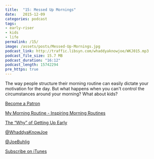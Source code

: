 ```yaml
---
title:  "15: Messed Up Mornings"
date:   2015-12-09
categories: podcast
tags:
- early-riser
- kids
- life
permalink: /15/
image: /assets/posts/Messed-Up-Mornings.jpg
podcast_link: http://traffic.libsyn.com/whaddyaknowjoe/WKJ015.mp3
podcast_file_size: 15.7 MB
podcast_duration: "16:12"
podcast_length: 15742294
pre_https: true
---
```


The way people structure their morning routine can easily dictate your motivation for the day. But what happens when you can't control the circumstances around your morning? What about kids?
<!--more-->

[Become a Patron](http://joebuhlig.com/patron/)

[My Morning Routine - Inspiring Morning Routines](http://mymorningroutine.com/)

[The “Why” of Getting Up Early](http://joebuhlig.com/why-getting-up-early/)

[@WhaddyaKnowJoe](https://twitter.com/whaddyaknowjoe)

[@JoeBuhlig](https://twitter.com/JoeBuhlig)

[Subscribe on iTunes](https://itunes.apple.com/us/podcast/whaddya-know-joe/id1035426948)
